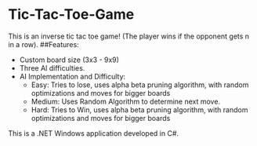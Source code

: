 # Tic-Tac-Toe-Game

This is an inverse tic tac toe game! (The player wins if the opponent gets n in a row).
##Features:

* Custom board size (3x3 - 9x9)
*  Three AI difficulties.
* AI Implementation and Difficulty:
  - Easy: Tries to lose, uses alpha beta pruning algorithm, with random optimizations and moves for bigger boards
  - Medium: Uses Random Algorithm to determine next move.
  - Hard: Tries to Win, uses alpha beta pruning algorithm, with random optimizations and moves for bigger boards
           
This is a .NET Windows application developed in C#.
